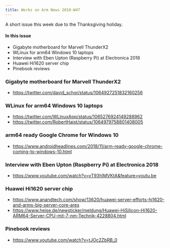 ```yaml
---
title: Works on Arm News 2018-W47
---
```


A short issue this week due to the Thanksgiving holiday.

#### In this issue

* Gigabyte motherboard for Marvell ThunderX2
* WLinux for arm64 Windows 10 laptops
* Interview with Eben Upton (Raspberry Pi) at Electronica 2018
* Huawei Hi1620 server chip
* Pinebook reviews

### Gigabyte motherboard for Marvell ThunderX2

* https://twitter.com/david_schor/status/1064927251832160256

### WLinux for arm64 Windows 10 laptops

* https://twitter.com/WLinuxApp/status/1065276924149288962
* https://twitter.com/RobertHaist/status/1064979758801408005

### arm64 ready Google Chrome for Windows 10

* https://www.androidheadlines.com/2018/11/arm-ready-google-chrome-coming-to-windows-10.html

### Interview with Eben Upton (Raspberry Pi) at Electronica 2018

* https://www.youtube.com/watch?v=vT93hlMVKtA&feature=youtu.be

### Huawei Hi1620 server chip

* https://www.anandtech.com/show/13620/huawei-server-efforts-hi1620-and-arms-big-server-core-ares
* https://www.heise.de/newsticker/meldung/Huawei-HiSilicon-Hi1620-ARM64-Server-CPU-mit-7-nm-Technik-4228804.html

### Pinebook reviews

* https://www.youtube.com/watch?v=tJOc2ZbRB_0
